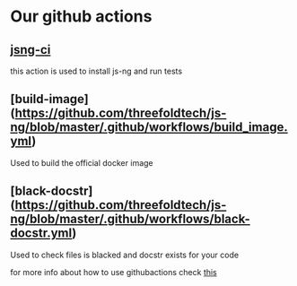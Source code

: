 # Our github actions
## [jsng-ci](https://github.com/threefoldtech/js-ng/blob/master/.github/workflows/jsng-ci.yml)
this action is used to install js-ng and run tests


## [build-image] (https://github.com/threefoldtech/js-ng/blob/master/.github/workflows/build_image.yml)
Used to build the official docker image

## [black-docstr] (https://github.com/threefoldtech/js-ng/blob/master/.github/workflows/black-docstr.yml)
Used to check files is blacked and docstr exists for your code

for more info about how to use githubactions check [this](../githubactions.md)